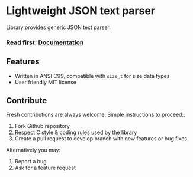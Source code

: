 # Lightweight JSON text parser

Library provides generic JSON text parser.

<h3>Read first: <a href="http://docs.majerle.eu/projects/lwjson/">Documentation</a></h3>

## Features

* Written in ANSI C99, compatible with ``size_t`` for size data types
* User friendly MIT license

## Contribute

Fresh contributions are always welcome. Simple instructions to proceed::

1. Fork Github repository
2. Respect [C style & coding rules](https://github.com/MaJerle/c-code-style) used by the library
3. Create a pull request to develop branch with new features or bug fixes

Alternatively you may:

1. Report a bug
2. Ask for a feature request
